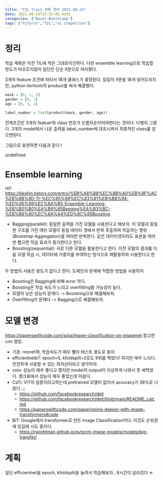 ```yaml
---
title: "TIL train 계획 정리 2021.08.24"
date: 2021-08-24T15:53:05.920Z
categories: ["Naver-Boostcamp"]
tags: ["PyTorch","TIL","ai competiton"]
---
```

# 정리

학습 계획은 이전 TIL에 적은 그대로이긴하다. 다만 ensemble learning으로 학습할 방도가 떠오르지않아 일단은 단순 if문으로 처리했다.

3개의 feature 조건에 따라서 18개 클래스가 결정된다. 일일히 if문을 18개 넣어도되지만, python itertools의 product를 써서 해결했다.

```python
mask = [0, 1, 2]
gender = [0, 1]
age = [0, 1, 2]

label_number = list(product(mask, gender, age))
```

전제조건은 3개의 featuer와 class 번호가 오름차순이어야한다는 것이다. 다행히 그랬다. 3개의 model에서 나온 출력을 label_number에 대조시켜서 최종적인 class를 얻으면된다.

그림으로 표현하면 다음과 같다.!

undefined

# Ensemble learning
ref: https://bkshin.tistory.com/entry/%EB%A8%B8%EC%8B%A0%EB%9F%AC%EB%8B%9D-11-%EC%95%99%EC%83%81%EB%B8%94-%ED%95%99%EC%8A%B5-Ensemble-Learning-%EB%B0%B0%EA%B9%85Bagging%EA%B3%BC-%EB%B6%80%EC%8A%A4%ED%8C%85Boosting
- Bagging(parallel): 동일한 출력을 가진 모델을 사용한다고 해보자. 이 모델과 동일한 구조를 가진 여러 모델이 동일 데이터 셋에서 반복 추출하여 학습하는 행위(Bootstrap Aggregation)를 여러번 반복한다. 같은 데이터셋이라도 표본을 여러번 뽑으면 학습 효과가 증가한다고 한다.
- Boosting(sequential): 서로 다른 모델을 활용한다고 한다. 이전 모델의 결과를 다음 모델 학습 시, 데이터에 가중치를 부여하는 방식으로 재활용하여 사용한다고 한다. 

두 방법의 사용은 왕도가 없다고 한다. 도메인과 문제에 적합한 방법을 사용하자.

- Boosting은 Bagging에 비해 error 적다.
- Boosting은 학습 속도가 느리고 overfitting될 가능성이 높다.
- 모델의 낮은 성능이 문제다 -> Boostring으로 해결해보자.
- Overfitting이 문제다 -> Bagging으로 해결해보자.

# 모델 변경
https://paperswithcode.com/sota/image-classification-on-imagenet
참고한 cnn 랭킹.

- 기존: resnet18, 학습속도가 매우 빨라 테스트 용도로 용이
- efficientnetb7: epoch=5, kfoldsplit=2로도 9위를 찍었다! 하지만 매우 느리다. 안전하게 사용할 수 있는 최저선이라고 생각하자.
- volo: 성능이 매우 좋다고 했지만 model의 output이 이상하게 나와서 못 써먹었다. 랭크표에서 성능이 매우 좋았는데 아쉽다.
- CaTi: ViT의 일종이라고하는데 pretrained 모델이 없어서 accuracy가 38%로 나왔다..;;
  - https://github.com/facebookresearch/deit
  - https://github.com/facebookresearch/deit/blob/main/README_cait.md
  - https://paperswithcode.com/paper/going-deeper-with-image-transformers#code
- BiT: Google에서 transformer로 만든 Image Classification이다. 이것도 순위권에 있길래 시도 중이다.
  - https://rwightman.github.io/pytorch-image-models/models/big-transfer/

# 계획
일단 efficientnet을 epoch, kfoldsplit을 늘려서 학습해보자.. 8시간이 날라갔다 ㅠ